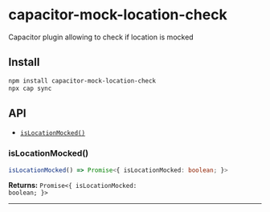 # capacitor-mock-location-check

Capacitor plugin allowing to check if location is mocked

## Install

```bash
npm install capacitor-mock-location-check
npx cap sync
```

## API

<docgen-index>

* [`isLocationMocked()`](#islocationmocked)

</docgen-index>

<docgen-api>
<!--Update the source file JSDoc comments and rerun docgen to update the docs below-->

### isLocationMocked()

```typescript
isLocationMocked() => Promise<{ isLocationMocked: boolean; }>
```

**Returns:** <code>Promise&lt;{ isLocationMocked: boolean; }&gt;</code>

--------------------

</docgen-api>
